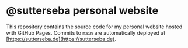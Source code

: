 # @sutterseba personal website

This repository contains the source code for my personal website hosted with GitHub Pages. Commits to `main` are automatically deployed at [https://sutterseba.de](https://sutterseba.de).
